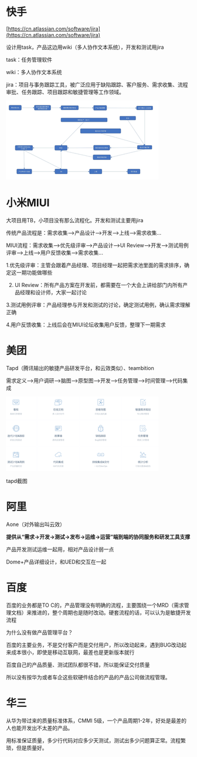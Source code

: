   


# **快手**

[https://cn.atlassian.com/software/jira](https://cn.atlassian.com/software/jira)

设计用task，产品这边用wiki（多人协作文本系统），开发和测试用jira



task：任务管理软件

wiki：多人协作文本系统

jira：项目与事务跟踪工具，被广泛应用于缺陷跟踪、客户服务、需求收集、流程审批、任务跟踪、项目跟踪和敏捷管理等工作领域。



![](/assets/快手.png)



# **小米MIUI**

大项目用TB，小项目没有那么流程化。开发和测试主要用jira

传统产品流程是：需求收集--&gt;产品设计--&gt;开发--&gt;上线--&gt;需求收集...



MIUI流程：需求收集--&gt;优先级评审--&gt;产品设计--&gt;UI Review--&gt;开发--&gt;测试用例评审--&gt;上线--&gt;用户反馈收集--&gt;需求收集...

1.优先级评审：主管会跟着产品经理、项目经理一起把需求池里面的需求排序，确定这一期功能做哪些

2. UI Review：所有产品方案在开发前，都需要在一个大会上讲给部门内所有产品经理和设计师，大家一起讨论

3.测试用例评审：产品经理参与开发和测试的讨论，确定测试用例，确认需求理解正确

4.用户反馈收集：上线后会在MIUI论坛收集用户反馈，整理下一期需求







# **美团**

Tapd（腾讯输出的敏捷产品研发平台，和云效类似）、teambition

需求定义--&gt;用户调研--&gt;脑图--&gt;原型图--&gt;开发--&gt;任务管理--&gt;时间管理--&gt;代码集成

![](/assets/tpad.png)

tapd截图



# **阿里**

Aone（对外输出叫云效）

**提供从“需求-&gt;开发-&gt;测试-&gt;发布-&gt;运维-&gt;运营”端到端的协同服务和研发工具支撑**



产品开发测试运维一起用，相对产品设计弱一点

Dome+产品详细设计，和UED和交互在一起





# **百度**

百度的业务都是TO C的，产品管理没有明确的流程，主要围绕一个MRD（需求管理文档）来推进的，整个周期也是随时改动。硬套流程的话，可以认为是敏捷开发流程

为什么没有做产品管理平台？

百度的主要业务，不是交付客户而是交付用户，所以改动起来，遇到BUG改动起来成本很小，即使是移动互联网，最差也是更新版本就行

百度自己的产品质量、测试团队都很不错，所以能保证交付质量

所以没有按华为或者车企这些软硬件结合的产品的产品公司做流程管理。





# 华三

从华为带过来的质量标准体系，CMMI 5级，一个产品周期1-2年，好处是最差的人也能开发出不太差的产品。

用标准保证质量，多少行代码对应多少天测试，测试出多少问题算正常。流程繁琐，但是质量好。

